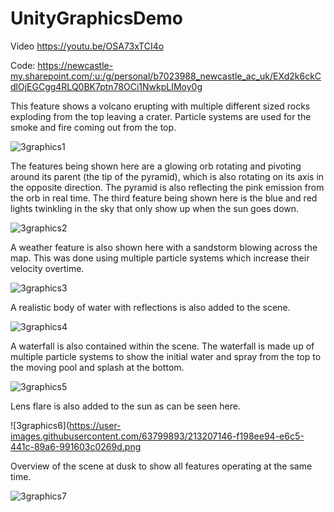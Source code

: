 # UnityGraphicsDemo

Video
https://youtu.be/OSA73xTCI4o

Code:
https://newcastle-my.sharepoint.com/:u:/g/personal/b7023988_newcastle_ac_uk/EXd2k6ckCdlOjEGCgg4RLQ0BK7ptn78OCi1NwkpLIMoy0g

This feature shows a volcano erupting with multiple different sized rocks exploding from the top leaving a crater. Particle systems are used for the smoke and fire coming out from the top.

![3graphics1](https://user-images.githubusercontent.com/63799893/213206925-62f4e480-6d6d-4853-86fc-f3e401507003.png)

The features being shown here are a glowing orb rotating and pivoting around its parent (the tip of the pyramid), which is also rotating on its axis in the opposite direction. The pyramid is also reflecting the pink emission from the orb in real time. The third feature being shown here is the blue and red lights twinkling in the sky that only show up when the sun goes down. 

![3graphics2](https://user-images.githubusercontent.com/63799893/213206958-2213b4b7-7c6f-463d-9a71-46e8a6f86fba.png)

A weather feature is also shown here with a sandstorm blowing across the map. This was done using multiple particle systems which increase their velocity overtime.  

![3graphics3](https://user-images.githubusercontent.com/63799893/213207034-f3582707-3bda-4323-8c42-6642558d77c6.png)

A realistic body of water with reflections is also added to the scene.

![3graphics4](https://user-images.githubusercontent.com/63799893/213207072-abe76414-1f12-4e85-aa9b-c432beb83b64.png)

A waterfall is also contained within the scene. The waterfall is made up of multiple particle systems to show the initial water and spray from the top to the moving pool and splash at the bottom.

![3graphics5](https://user-images.githubusercontent.com/63799893/213207104-68c323a1-a9a5-4297-a7a2-9a396c438ae1.png)

Lens flare is also added to the sun as can be seen here. 

![3graphics6](https://user-images.githubusercontent.com/63799893/213207146-f198ee94-e6c5-441c-89a6-991603c0269d.png

Overview of the scene at dusk to show all features operating at the same time.

![3graphics7](https://user-images.githubusercontent.com/63799893/213207200-a7908981-179c-4f19-b445-6becf8f1786b.png)

